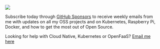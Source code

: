 <a href="https://github.com/sponsors/alexellis/"><img src="https://pbs.twimg.com/profile_banners/706910608663453698/1593522050/1500x500"></a>

Subscribe today through [GitHub Sponsors](https://github.com/sponsors/alexellis/) to receive weekly emails from me with updates on all my OSS projects and on Kubernetes, Raspberry Pi, Docker, and how to get the most out of Open Source.

Looking for help with Cloud Native, Kubernetes or OpenFaaS? [Email me here](mailto:alex@openfaas.com)
